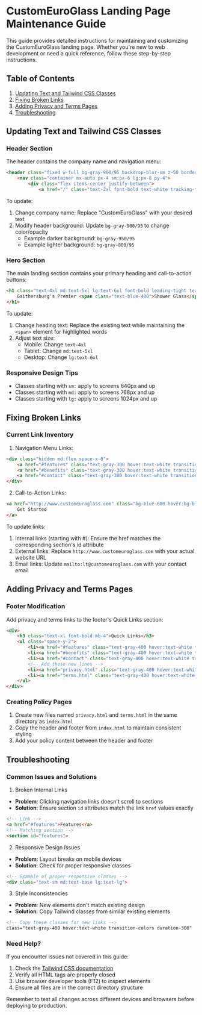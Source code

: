 # CustomEuroGlass Landing Page Maintenance Guide

This guide provides detailed instructions for maintaining and customizing the CustomEuroGlass landing page. Whether you're new to web development or need a quick reference, follow these step-by-step instructions.

## Table of Contents
1. [Updating Text and Tailwind CSS Classes](#updating-text-and-tailwind-css-classes)
2. [Fixing Broken Links](#fixing-broken-links)
3. [Adding Privacy and Terms Pages](#adding-privacy-and-terms-pages)
4. [Troubleshooting](#troubleshooting)

## Updating Text and Tailwind CSS Classes

### Header Section
The header contains the company name and navigation menu:

```html
<header class="fixed w-full bg-gray-900/95 backdrop-blur-sm z-50 border-b border-gray-800">
    <nav class="container mx-auto px-4 sm:px-6 lg:px-8 py-4">
        <div class="flex items-center justify-between">
            <a href="/" class="text-2xl font-bold text-white tracking-tight">CustomEuroGlass</a>
```

To update:
1. Change company name: Replace "CustomEuroGlass" with your desired text
2. Modify header background: Update `bg-gray-900/95` to change color/opacity
   - Example darker background: `bg-gray-950/95`
   - Example lighter background: `bg-gray-800/95`

### Hero Section
The main landing section contains your primary heading and call-to-action buttons:

```html
<h1 class="text-4xl md:text-5xl lg:text-6xl font-bold leading-tight text-white mb-6">
    Gaithersburg's Premier <span class="text-blue-400">Shower Glass</span> Installation
</h1>
```

To update:
1. Change heading text: Replace the existing text while maintaining the `<span>` element for highlighted words
2. Adjust text size:
   - Mobile: Change `text-4xl`
   - Tablet: Change `md:text-5xl`
   - Desktop: Change `lg:text-6xl`

### Responsive Design Tips
- Classes starting with `sm:` apply to screens 640px and up
- Classes starting with `md:` apply to screens 768px and up
- Classes starting with `lg:` apply to screens 1024px and up

## Fixing Broken Links

### Current Link Inventory
1. Navigation Menu Links:
```html
<div class="hidden md:flex space-x-8">
    <a href="#features" class="text-gray-300 hover:text-white transition-colors duration-300">Features</a>
    <a href="#benefits" class="text-gray-300 hover:text-white transition-colors duration-300">Benefits</a>
    <a href="#contact" class="text-gray-300 hover:text-white transition-colors duration-300">Contact</a>
</div>
```

2. Call-to-Action Links:
```html
<a href="http://www.customeuroglass.com" class="bg-blue-600 hover:bg-blue-700 text-white px-6 py-2 rounded-full">
    Get Started
</a>
```

To update links:
1. Internal links (starting with #): Ensure the href matches the corresponding section's id attribute
2. External links: Replace `http://www.customeuroglass.com` with your actual website URL
3. Email links: Update `mailto:lt@customeuroglass.com` with your contact email

## Adding Privacy and Terms Pages

### Footer Modification
Add privacy and terms links to the footer's Quick Links section:

```html
<div>
    <h3 class="text-xl font-bold mb-4">Quick Links</h3>
    <ul class="space-y-2">
        <li><a href="#features" class="text-gray-400 hover:text-white transition-colors duration-300">Features</a></li>
        <li><a href="#benefits" class="text-gray-400 hover:text-white transition-colors duration-300">Benefits</a></li>
        <li><a href="#contact" class="text-gray-400 hover:text-white transition-colors duration-300">Contact</a></li>
        <!-- Add these new lines -->
        <li><a href="privacy.html" class="text-gray-400 hover:text-white transition-colors duration-300">Privacy Policy</a></li>
        <li><a href="terms.html" class="text-gray-400 hover:text-white transition-colors duration-300">Terms of Service</a></li>
    </ul>
</div>
```

### Creating Policy Pages
1. Create new files named `privacy.html` and `terms.html` in the same directory as `index.html`
2. Copy the header and footer from `index.html` to maintain consistent styling
3. Add your policy content between the header and footer

## Troubleshooting

### Common Issues and Solutions

1. Broken Internal Links
- **Problem**: Clicking navigation links doesn't scroll to sections
- **Solution**: Ensure section `id` attributes match the link `href` values exactly
```html
<!-- Link -->
<a href="#features">Features</a>
<!-- Matching section -->
<section id="features">
```

2. Responsive Design Issues
- **Problem**: Layout breaks on mobile devices
- **Solution**: Check for proper responsive classes
```html
<!-- Example of proper responsive classes -->
<div class="text-sm md:text-base lg:text-lg">
```

3. Style Inconsistencies
- **Problem**: New elements don't match existing design
- **Solution**: Copy Tailwind classes from similar existing elements
```html
<!-- Copy these classes for new links -->
class="text-gray-400 hover:text-white transition-colors duration-300"
```

### Need Help?
If you encounter issues not covered in this guide:
1. Check the [Tailwind CSS documentation](https://tailwindcss.com/docs)
2. Verify all HTML tags are properly closed
3. Use browser developer tools (F12) to inspect elements
4. Ensure all files are in the correct directory structure

Remember to test all changes across different devices and browsers before deploying to production.